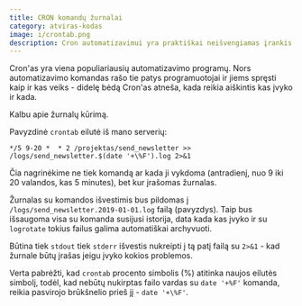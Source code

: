 ```yaml
---
title: CRON komandų žurnalai
category: atviras-kodas
image: i/crontab.png
description: Cron automatizavimui yra praktiškai neišvengiamas įrankis. Bet tas pats pagalbinis įrankis gali tapti didele kančia surasti kas įvyko, jeigu neteisingai naudojama. Kaip sekti ir analizuoti Cron komandas.
---
```


Cron'as yra viena populiariausių automatizavimo programų. Nors automatizavimo komandas rašo tie patys programuotojai ir jiems spręsti kaip ir kas veiks - didelę bėdą Cron'as atneša, kada reikia aiškintis kas įvyko ir kada.

Kalbu apie žurnalų kūrimą.

Pavyzdinė `crontab` eilutė iš mano serverių:

```
*/5 9-20 *  * 2 /projektas/send_newsletter >> /logs/send_newsletter.$(date '+\%F').log 2>&1
```

Čia nagrinėkime ne tiek komandą ar kada ji vykdoma (antradienį, nuo 9 iki 20 valandos, kas 5 minutes), bet kur įrašomas žurnalas.

Žurnalas su komandos išvestimis bus pildomas į `/logs/send_newsletter.2019-01-01.log` failą (pavyzdys). Taip bus išsaugoma visa su komanda susijusi istorija, data kada kas įvyko ir su `logrotate` tokius failus galima automatiškai archyvuoti.

Būtina tiek `stdout` tiek `stderr` išvestis nukreipti į tą patį failą su `2>&1` - kad žurnale būtų įrašas jeigu įvyko kokios problemos.

Verta pabrėžti, kad `crontab` procento simbolis (%) atitinka naujos eilutės simbolį, todėl, kad nebūtų nukirptas failo vardas su `date '+%F'` komanda, reikia pasvirojo brūkšnelio prieš jį - `date '+\%F'`.
